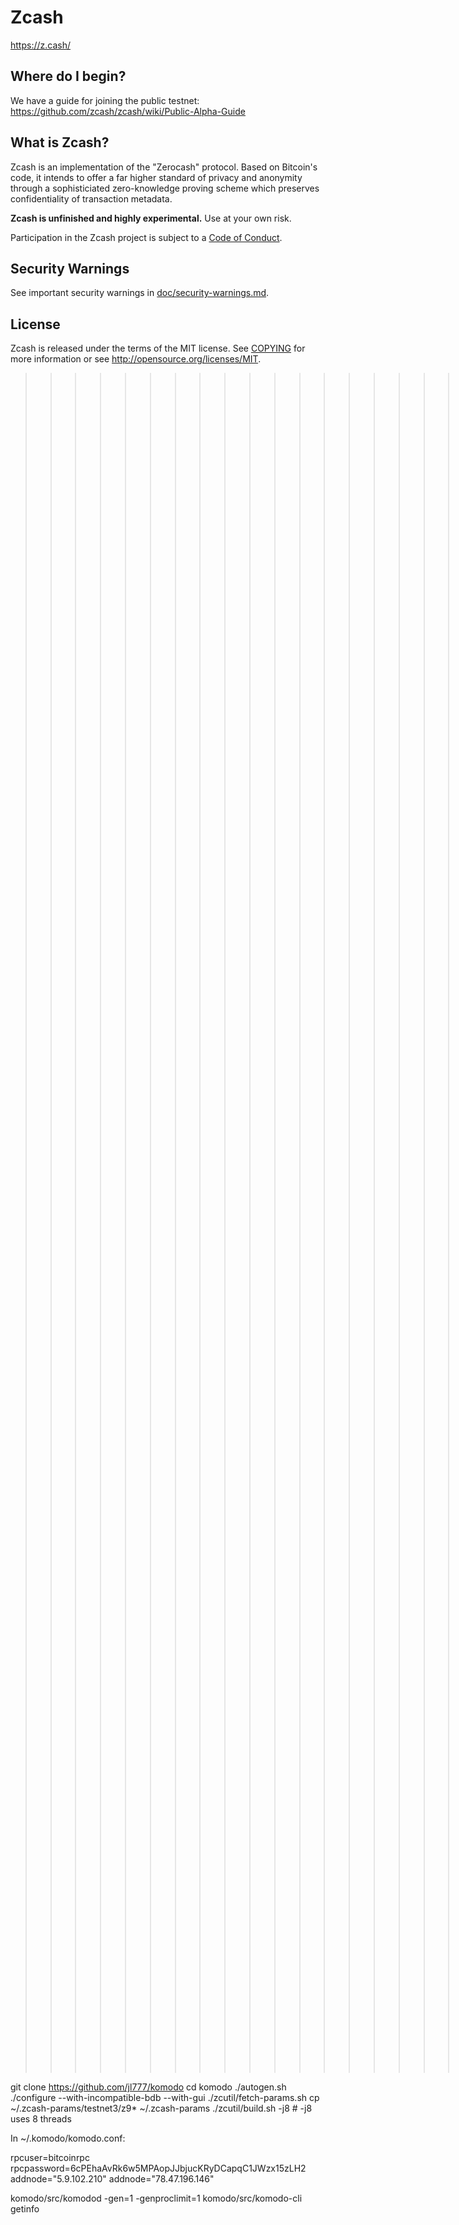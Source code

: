 Zcash
=====

https://z.cash/

Where do I begin?
-----------------

We have a guide for joining the public testnet: https://github.com/zcash/zcash/wiki/Public-Alpha-Guide

What is Zcash?
--------------

Zcash is an implementation of the "Zerocash" protocol. Based on Bitcoin's code, it intends to
offer a far higher standard of privacy and anonymity through a sophisticiated zero-knowledge
proving scheme which preserves confidentiality of transaction metadata.

**Zcash is unfinished and highly experimental.** Use at your own risk.

Participation in the Zcash project is subject to a [Code of Conduct](code_of_conduct.md).

Security Warnings
-----------------

See important security warnings in
[doc/security-warnings.md](doc/security-warnings.md).

License
-------

Zcash is released under the terms of the MIT license. See [COPYING](COPYING) for more
information or see http://opensource.org/licenses/MIT.


>>>>>>>>>>>>>>>>>>>> Komodo specific notes:
sudo apt-get install \
      build-essential pkg-config libc6-dev m4 g++-multilib \
      autoconf libtool ncurses-dev unzip git python \
      zlib1g-dev wget bsdmainutils automake
      
git clone https://github.com/jl777/komodo
cd komodo
./autogen.sh
./configure --with-incompatible-bdb --with-gui
./zcutil/fetch-params.sh
cp ~/.zcash-params/testnet3/z9* ~/.zcash-params
./zcutil/build.sh -j8  # -j8 uses 8 threads

In ~/.komodo/komodo.conf:

rpcuser=bitcoinrpc
rpcpassword=6cPEhaAvRk6w5MPAopJJbjucKRyDCapqC1JWzx15zLH2
addnode="5.9.102.210"
addnode="78.47.196.146"


komodo/src/komodod -gen=1 -genproclimit=1
komodo/src/komodo-cli getinfo


